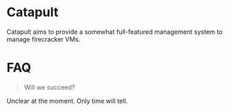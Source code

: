 # Catapult
Catapult aims to provide a somewhat full-featured management system to manage firecracker VMs.

# FAQ
> Will we succeed?

Unclear at the moment. Only time will tell.

